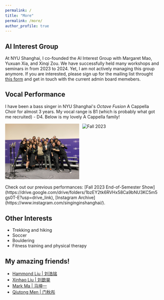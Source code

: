 ```yaml
---
permalink: /
title: "More"
permalink: /more/
author_profile: true
---
```

## AI Interest Group

At NYU Shanghai, I co-founded the AI Interest Group with Margaret Mao, Yuxuan Xia, and Xinqi Zou. We have successfully held many workshops and seminars in from 2023 to 2024. Yet, I am not actively managing this group anymore. If you are interested, please sign up for the mailing list throught [this form](https://docs.google.com/forms/d/e/1FAIpQLSf3CvMgE_2UGC6suhIov9IiJHZYjYaCphXNVPxXrwlsXX3tFQ/viewform) and get in touch with the current admin board memebers.

## Vocal Performance

I have been a bass singer in NYU Shanghai's *Octave Fusion* A Cappella Choir for almost 3 years. My vocal range is B1 (which is probably what got me recruited) - D4. Below is my lovely A Cappella family!

<div style="display: flex;">
    <img src="/images/aca_fall21.jpg" alt="Fall 2021" style="flex: 1; max-width: 48%; margin-right: 2%;" />
    <img src="/images/aca_fall23.jpg" alt="Fall 2023" style="flex: 1; max-width: 48%;" />
</div>

<br>
Check out our previous performances: [Fall 2023 End-of-Semester Show](https://drive.google.com/drive/folders/1bzEY2tk6RVHx58Ca9bNU3KC5m5gs0T-E?usp=drive_link), [Instagram Archive](https://www.instagram.com/singinginshanghai/).

## Other Interests

- Trekking and hiking
- Soccer
- Bouldering
- Fitness training and physical therapy
<!-- Others: Trekking/Hiking, Bouldering, Gym, Physical Therapy -->

## My amazing friends!
- [Hammond Liu \| 刘浩铭](https://hmdliu.site/)
- [Xinhao Liu \| 刘歆昊](https://gaaaavin.github.io/)
- [Mark Ma \| 马坤一](https://markmamathematics.netlify.app/)
- [Qiutong Men \| 门秋彤](https://blog.qmcurtis.me/)
